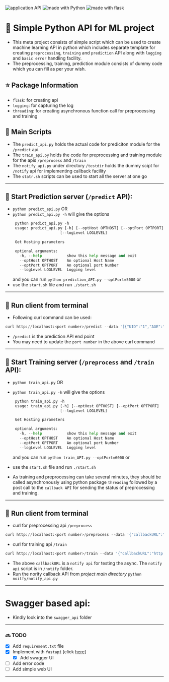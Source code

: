  <img src="https://img.shields.io/badge/application-REST%20API-yellow.svg?style=flat-square" alt="application API">  <img src="https://img.shields.io/badge/Python-3.6-green.svg?style=flat-square" alt="made with Python"> <img src="https://img.shields.io/badge/package-Flask-blue.svg?style=flat" alt="made with flask">

# :rocket: Simple Python API for ML project

- This meta project consists of simple script which can be used to create machine learning API in python which includes
separate template for creating `preprocessing`, `training` and `prediction` API along with `logging` and `basic error` handling facility. 
- The preprocessing, training, prediction module consists of dummy code which you can fill as per your wish.

## :star: Package Information
+ `flask`: for creating api
+ `logging`: for capturing the log
+ `threading`: for creating asynchronous function call for preprocessing and training

## :dart: Main Scripts

+ The `predict_api.py` holds the actual code for prediciton module for the `/predict` api.
+ The `train_api.py` holds the code for preprocessing and training module for the apis `/preprocess` and `/train`
+ The `notify_api.py` under directory `/testdir` holds the dummy scipt for `/notify` api for implementing callback facility
+ The `statr.sh` scripts can be used to start all the server at one go

----

## :large_blue_diamond: Start Prediction server (`/predict` API):

  +  `python predict_api.py` OR
  +  `python predict_api.py -h` will give the options
     ```py
      python predict_api.py -h
      usage: predict_api.py [-h] [--optHost OPTHOST] [--optPort OPTPORT]
                          [--logLevel LOGLEVEL]

      Get Hosting parameters

      optional arguments:
        -h, --help           show this help message and exit
        --optHost OPTHOST    An optional Host Name
        --optPort OPTPORT    An optional port Number
        --logLevel LOGLEVEL  Logging level
     ```
     and you can run `python prediction_API.py --optPort=5000` or
  + use the `start.sh` file and run `./start.sh`

----

## :large_blue_diamond: Run client from terminal
  + Following curl command can be used:

```py
curl http://localhost:<port number>/predict --data '[{"UID":"1","AGE":"15"},{"UID":"2","AGE":"12"},{"UID":"3","AGE":"55"},{"UID":"4","AGE":"37"}]' -H "Content-Type: application/json" 
```

+ `/predict` is the prediction API end point
+ You may need to update the `port number` in the above curl command

----

## :large_blue_diamond: Start Training server (`/preprocess` and `/train` API):
  +  `python train_api.py` OR
  +  `python train_api.py -h` will give the options
     ```py
      python train_api.py -h
      usage: train_api.py [-h] [--optHost OPTHOST] [--optPort OPTPORT]
                          [--logLevel LOGLEVEL]

      Get Hosting parameters

      optional arguments:
        -h, --help           show this help message and exit
        --optHost OPTHOST    An optional Host Name
        --optPort OPTPORT    An optional port Number
        --logLevel LOGLEVEL  Logging level
     ```
     and you can run `python train_API.py --optPort=6000` or
  + use the `start.sh` file and run `./start.sh`

+ As training and preprocessing can take several minutes, they should be called asynchronously using python package `threading` followed by a post call to the `callback API` for sending the status of preprocessing and training.

----

## :large_blue_diamond: Run client from terminal 
  - curl for preprocessing api `/preprocess`

```py
curl http://localhost:<port number>/preprocess --data '{"callbackURL":"http://localhost:5020/notify"}' -H "Content-Type: application/json"
```
  - curl for training api `/train`

```py
curl http://localhost:<port number>/train --data '{"callbackURL":"http://localhost:5020/notify"}' -H "Content-Type: application/json"
```

  + The above `callbackURL` is a `notify api` for testing the async. The `notify api` script is in `/notify` folder. 
  + Run the nority callback API from _project main directory_ `python noitfy/notify_api.py`

----

# Swagger based api:

- Kindly look into the `swagger_api` folder

----

### :soon: TODO 

-  [x] Add `requirement.txt` file
-  [X] Implement with `fastapi` [click [here](https://github.com/tiangolo/fastapi)]
   -  [X] Add swagger UI
-  [ ] Add error code
-  [ ] Add simple web UI

----
